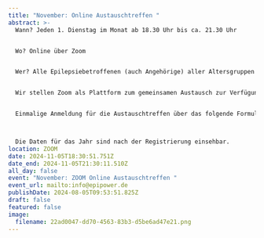 ```yaml
---
title: "November: Online Austauschtreffen "
abstract: >-
  Wann? Jeden 1. Dienstag im Monat ab 18.30 Uhr bis ca. 21.30 Uhr 


  Wo? Online über Zoom


  Wer? Alle Epilepsiebetroffenen (auch Angehörige) aller Altersgruppen


  Wir stellen Zoom als Plattform zum gemeinsamen Austausch zur Verfügung. Die Teilnehmer können in themenspezifische Breakoutsessions, um über alle verschiedenen Themen rund um Epilepsie, aber auch Privates zu diskutieren. Wir haben eine sehr lockere Atmosphäre und jeder kann kommen und gehen, wie es persönlich am angenehmsten ist.


  Einmalige Anmeldung für die Austauschtreffen über das folgende Formular:



  Die Daten für das Jahr sind nach der Registrierung einsehbar.
location: ZOOM
date: 2024-11-05T18:30:51.751Z
date_end: 2024-11-05T21:30:11.510Z
all_day: false
event: "November: ZOOM Online Austauschtreffen "
event_url: mailto:info@epipower.de
publishDate: 2024-08-05T09:53:51.825Z
draft: false
featured: false
image:
  filename: 22ad0047-dd70-4563-83b3-d5be6ad47e21.png
---
```

